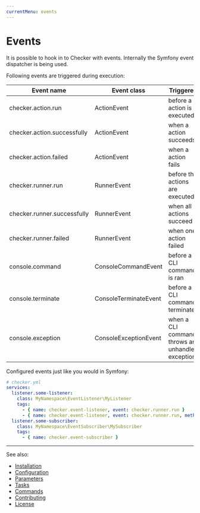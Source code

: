 ```yaml
---
currentMenu: events
---
```


# Events

It is possible to hook in to Checker with events. Internally the Symfony event dispatcher is being used.

Following events are triggered during execution:

| Event name                  | Event class           | Triggered
| --------------------------- | --------------------- | ----------
| checker.action.run          | ActionEvent           | before a action is executed
| checker.action.successfully | ActionEvent           | when a action succeeds
| checker.action.failed       | ActionEvent           | when a action fails
| checker.runner.run          | RunnerEvent           | before the actions are executed
| checker.runner.successfully | RunnerEvent           | when all actions succeed
| checker.runner.failed       | RunnerEvent           | when one action failed
| console.command             | ConsoleCommandEvent   | before a CLI command is ran
| console.terminate           | ConsoleTerminateEvent | before a CLI command terminates
| console.exception           | ConsoleExceptionEvent | when a CLI command throws an unhandled exception.

Configured events just like you would in Symfony:

```yaml
# checker.yml
services:   
  listener.some-listener:
    class: MyNamespace\EventListener\MyListener
    tags:
      - { name: checker.event-listener, event: checker.runner.run }
      - { name: checker.event-listener, event: checker.runner.run, method: customMethod, priority: 10 }
  listener.some-subscriber:
    class: MyNamespace\EventSubscriber\MySubscriber
    tags:
      - { name: checker.event-subscriber }
```

***
See also:

- [Installation](Installation.md)
- [Configuration](Configuration.md)
- [Parameters](Parameters.md)
- [Tasks](Tasks.md)
- [Commands](Commands.md)
- [Contributing](../CONTRIBUTING.md)
- [License](../LICENSE.md)
